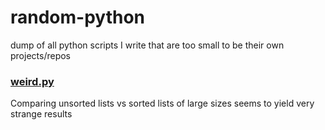 # random-python

dump of all python scripts I write that are too small to be their own projects/repos


### [weird.py](weird.py)
Comparing unsorted lists vs sorted lists of large sizes seems to yield very strange results
